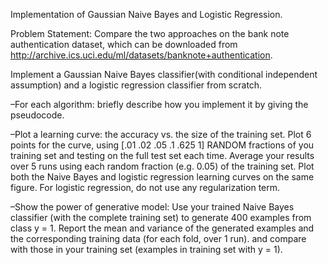 Implementation of Gaussian Naive Bayes and Logistic Regression.

Problem Statement:
Compare the two approaches on the bank note authentication dataset, which can be downloaded from http://archive.ics.uci.edu/ml/datasets/banknote+authentication. 

Implement a Gaussian Naive Bayes classifier(with conditional independent assumption) and a logistic regression classifier from scratch.

–For each algorithm: briefly describe how you implement it by giving the pseudocode.

–Plot a learning curve: the accuracy vs. the size of the training set. Plot 6 points for the curve, using [.01 .02 .05 .1 .625 1] RANDOM fractions of you training set and testing on the full test set each time. Average your results over 5 runs using each random fraction (e.g. 0.05) of the training set. Plot both the Naive Bayes and logistic regression learning curves on the same figure. For logistic regression, do not use any regularization term.

–Show the power of generative model: Use your trained Naive Bayes classifier (with the complete training set) to generate 400 examples from class y = 1. Report the mean and variance of the generated examples and the corresponding training data (for each fold, over 1 run). and compare with those in your training set (examples in training set with y = 1).
